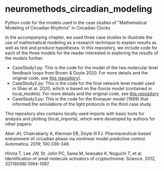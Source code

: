 # neuromethods_circadian_modeling
Python code for the models used in the case studies of "Mathematical Modeling of Circadian Rhythms" in Circadian Clocks

In the accompanying chapter, we used three case studies to illustrate the use of mathematical modeling as a research technique to explain results as well as test and produce hypotheses.  In this repository, we include code for each of the three models for the reader interested in exploring the results of the models further.

* CaseStudy1.py: This is the code for the model of the two molecular level feedback loops from Brown & Doyle 2020.  For more details and the original code, see [this repository](https://github.com/lindseysbrown/brown_circadian_dual-feedback_loop)).
* CaseStudy2.py: This is the code for the final network level model used in Shan et al. 2020, which is based on the Gonze model (contained in local_models).  For more details and the original code, see [this repository](https://github.com/johnabel/shan_abel_AVP_VIP_modeling)
* CaseStudy3.py: This is the code for the Kronauer model (1999) that informed the simulations of the light protocols in the third case study.

This repository also contains locally used imports with basic tools for analysis and plotting (local_imports), which were developed by authors for other papers:

Abel JH, Chakrabarty A, Klerman EB, Doyle III FJ. Pharmaceutical-based entrainment of circadian phase via nonlinear model predictive control. Automatica. 2019; 100:336-348.

Hirota T, Lee JW, St. John PC, Sawa M, Iwaisako K, Noguchi T, et al. Identification of small molecule activators of cryptochrome. Science. 2012, 337(6098):1094-1097.
